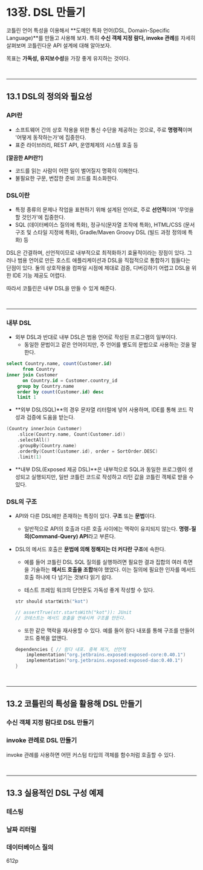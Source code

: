 # 13장. DSL 만들기

코틀린 언어 특성을 이용해서 **도메인 특화 언어(DSL, Domain-Specific Language)**를 만들고 사용해 보자. 특히 **수신 객체 지정 람다, invoke 관례**를 자세히 살펴보며 코틀린다운 API 설계에 대해 알아보자.

목표는 **가독성, 유지보수성**을 가장 좋게 유지하는 것이다.

<br>

---

## 13.1 DSL의 정의와 필요성

### API란

- 소프트웨어 간의 상호 작용을 위한 통신 수단을 제공하는 것으로, 주로 **명령적**이며 '어떻게 동작하는가'에 집중한다.
- 표준 라이브러리, REST API, 운영체제의 시스템 호출 등

**[깔끔한 API란?]**

- 코드를 읽는 사람이 어떤 일이 벌어질지 명확히 이해한다.
- 불필요한 구문, 번잡한 준비 코드를 최소화한다.


### DSL이란

- 특정 종류의 문제나 작업을 표현하기 위해 설계된 언어로, 주로 **선언적**이며 '무엇을 할 것인가'에 집중한다.
- SQL (데이터베이스 질의에 특화), 정규식(문자열 조작에 특화), HTML/CSS (문서 구조 및 스타일 지정에 특화), Gradle/Maven Groovy DSL (빌드 과정 정의에 특화) 등

DSL은 간결하며, 선언적이므로 내부적으로 최적화하기 효율적이라는 장점이 있다. 그러나 범용 언어로 만든 호스트 애플리케이션과 DSL을 직접적으로 통합하기 힘들다는 단점이 있다. 둘의 상호작용을 컴파일 시점에 제대로 검증, 디버깅하기 어렵고 DSL을 위한 IDE 기능 제공도 어렵다.

따라서 코틀린은 내부 DSL을 만들 수 있게 해준다.

<br>

---

### 내부 DSL

- 외부 DSL과 반대로 내부 DSL은 범용 언어로 작성된 프로그램의 일부이다.
    - 동일한 문법이고 같은 언어이지만, 주 언어를 별도의 문법으로 사용하는 것을 말한다.

```SQL
select Country.name, count(Customer.id)
      from Country
inner join Customer
      on Country.id = Customer.country_id
    group by Country.name
    order by count(Customer.id) desc
    limit 1
```
- **외부 DSL(SQL)**의 경우 문자열 리터럴에 넣어 사용하며, IDE를 통해 코드 작성과 검증에 도움을 받는다.

```kotlin
(Country innerJoin Customer)
    .slice(Country.name, Count(Customer.id))
    .selectAll()
    .groupBy(Country.name)
    .orderBy(Count(Customer.id), order = SortOrder.DESC)
    .limit(1)
```
- **내부 DSL(Exposed 제공 DSL)**은 내부적으로 SQL과 동일한 프로그램이 생성되고 실행되지만, 일반 코틀린 코드로 작성하고 리턴 값을 코틀린 객체로 받을 수 있다.

### DSL의 구조

- API와 다른 DSL에만 존재하는 특징이 있다. **구조** 또는 **문법**이다.
    - 일반적으로 API의 호출과 다른 호출 사이에는 맥락이 유지되지 않는다. **명령-질의(Command-Query) API**라고 부른다.
- DSL의 메서드 호출은 **문법에 의해 정해지는 더 커다란 구조**에 속한다.

    - 예를 들어 코틀린 DSL SQL 질의를 실행하려면 필요한 결과 집합의 여러 측면을 기술하는 **메서드 호출을 조합**해야 했었다. 이는 질의에 필요한 인자를 메서드 호출 하나에 다 넘기는 것보다 읽기 쉽다.

    - 테스트 프레임 워크의 단언문도 가독성 좋게 작성할 수 있다.

    ```kotlin
    str should startWith("kot")

    // assertTrue(str.startsWith("kot")): JUnit
    // 코테스트는 메서드 호출을 연쇄시켜 구조를 만든다.
    ```

    - 또한 같은 맥락을 재사용할 수 있다. 예를 들어 람다 내포를 통해 구조를 만들어 코드 중복을 없앤다.

    ```kotlin
    dependencies { // 람다 내포. 중복 제거, 선언적
        implementation("org.jetbrains.exposed:exposed-core:0.40.1")
        implementation("org.jetbrains.exposed:exposed-dao:0.40.1")
    }
    ```

<br>

---

## 13.2 코틀린의 특성을 활용해 DSL 만들기

### 수신 객체 지정 람다로 DSL 만들기

### invoke 관례로 DSL 만들기

invoke 관례를 사용하면 어떤 커스텀 타입의 객체를 함수처럼 호출할 수 있다.

<br>

---

## 13.3 실용적인 DSL 구성 예제

### 테스팅

### 날짜 리터럴

### 데이터베이스 질의

612p